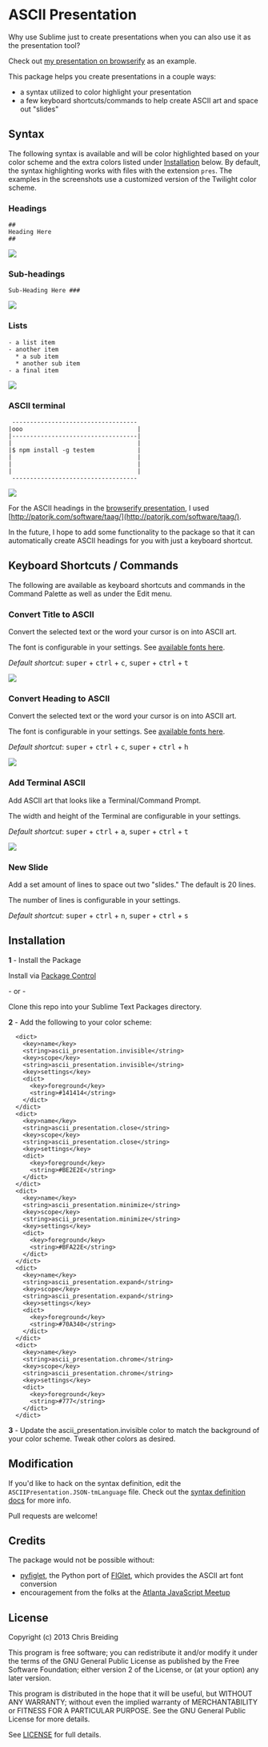 # ASCII Presentation

Why use Sublime just to create presentations when you can also use it as the presentation tool?

Check out [my presentation on browserify](https://github.com/chrisbreiding/presentations/blob/master/browserify/presentation.pres) as an example.

This package helps you create presentations in a couple ways:

* a syntax utilized to color highlight your presentation
* a few keyboard shortcuts/commands to help create ASCII art and space out "slides"

## Syntax

The following syntax is available and will be color highlighted based on your color scheme and the extra colors listed under [Installation](#installation) below. By default, the syntax highlighting works with files with the extension `pres`. The examples in the screenshots use a customized version of the Twilight color scheme.

### Headings

```
##
Heading Here
##
```

![](screenshots/syntax_heading.png)

### Sub-headings

```
Sub-Heading Here ###
```

![](screenshots/syntax_sub-heading.png)

### Lists
```
- a list item
- another item
  * a sub item
  * another sub item
- a final item
```

![](screenshots/syntax_list.png)

### ASCII terminal

```
 -----------------------------------
|ooo                                |
|-----------------------------------|
|                                   |
|$ npm install -g testem            |
|                                   |
|                                   |
|                                   |
 -----------------------------------
```

![](screenshots/syntax_terminal.png)

For the ASCII headings in the [browserify presentation](https://github.com/chrisbreiding/presentations/blob/master/browserify/presentation.pres), I used [http://patorjk.com/software/taag/](http://patorjk.com/software/taag/).

In the future, I hope to add some functionality to the package so that it can automatically create ASCII headings for you with just a keyboard shortcut.

## Keyboard Shortcuts / Commands

The following are available as keyboard shortcuts and commands in the Command Palette as well as under the Edit menu.

### Convert Title to ASCII

Convert the selected text or the word your cursor is on into ASCII art.

The font is configurable in your settings. See [available fonts here](http://www.figlet.org/fontdb.cgi).

_Default shortcut_: <kbd>super</kbd> + <kbd>ctrl</kbd> + <kbd>c</kbd>, <kbd>super</kbd> + <kbd>ctrl</kbd> + <kbd>t</kbd>

![](screenshots/ascii_title.png)

### Convert Heading to ASCII

Convert the selected text or the word your cursor is on into ASCII art.

The font is configurable in your settings. See [available fonts here](http://www.figlet.org/fontdb.cgi).

_Default shortcut_: <kbd>super</kbd> + <kbd>ctrl</kbd> + <kbd>c</kbd>, <kbd>super</kbd> + <kbd>ctrl</kbd> + <kbd>h</kbd>

![](screenshots/ascii_heading.png)

### Add Terminal ASCII

Add ASCII art that looks like a Terminal/Command Prompt.

The width and height of the Terminal are configurable in your settings.

_Default shortcut_: <kbd>super</kbd> + <kbd>ctrl</kbd> + <kbd>a</kbd>, <kbd>super</kbd> + <kbd>ctrl</kbd> + <kbd>t</kbd>

![](screenshots/ascii_terminal.png)

### New Slide

Add a set amount of lines to space out two "slides." The default is 20 lines.

The number of lines is configurable in your settings.

_Default shortcut_: <kbd>super</kbd> + <kbd>ctrl</kbd> + <kbd>n</kbd>, <kbd>super</kbd> + <kbd>ctrl</kbd> + <kbd>s</kbd>

## Installation

**1** - Install the Package

Install via [Package Control](https://sublime.wbond.net/)

\- or - 

Clone this repo into your Sublime Text Packages directory.

**2** - Add the following to your color scheme:

  ```
    <dict>
      <key>name</key>
      <string>ascii_presentation.invisible</string>
      <key>scope</key>
      <string>ascii_presentation.invisible</string>
      <key>settings</key>
      <dict>
        <key>foreground</key>
        <string>#141414</string>
      </dict>
    </dict>
    <dict>
      <key>name</key>
      <string>ascii_presentation.close</string>
      <key>scope</key>
      <string>ascii_presentation.close</string>
      <key>settings</key>
      <dict>
        <key>foreground</key>
        <string>#BE2E2E</string>
      </dict>
    </dict>
    <dict>
      <key>name</key>
      <string>ascii_presentation.minimize</string>
      <key>scope</key>
      <string>ascii_presentation.minimize</string>
      <key>settings</key>
      <dict>
        <key>foreground</key>
        <string>#BFA22E</string>
      </dict>
    </dict>
    <dict>
      <key>name</key>
      <string>ascii_presentation.expand</string>
      <key>scope</key>
      <string>ascii_presentation.expand</string>
      <key>settings</key>
      <dict>
        <key>foreground</key>
        <string>#70A340</string>
      </dict>
    </dict>
    <dict>
      <key>name</key>
      <string>ascii_presentation.chrome</string>
      <key>scope</key>
      <string>ascii_presentation.chrome</string>
      <key>settings</key>
      <dict>
        <key>foreground</key>
        <string>#777</string>
      </dict>
    </dict>
  ```
**3** - Update the ascii_presentation.invisible color to match the background of your color scheme. Tweak other colors as desired.

## Modification

If you'd like to hack on the syntax definition, edit the `ASCIIPresentation.JSON-tmLanguage` file. Check out the [syntax definition docs](http://docs.sublimetext.info/en/latest/extensibility/syntaxdefs.html) for more info.

Pull requests are welcome!

## Credits

The package would not be possible without:

* [pyfiglet](https://github.com/pwaller/pyfiglet), the Python port of [FIGlet](http://www.figlet.org/), which provides the ASCII art font conversion
* encouragement from the folks at the [Atlanta JavaScript Meetup](http://atlantajavascript.com)

## License

Copyright (c) 2013 Chris Breiding

This program is free software; you can redistribute it and/or
modify it under the terms of the GNU General Public License
as published by the Free Software Foundation; either version 2
of the License, or (at your option) any later version.

This program is distributed in the hope that it will be useful,
but WITHOUT ANY WARRANTY; without even the implied warranty of
MERCHANTABILITY or FITNESS FOR A PARTICULAR PURPOSE.  See the
GNU General Public License for more details.

See [LICENSE](LICENSE) for full details.

